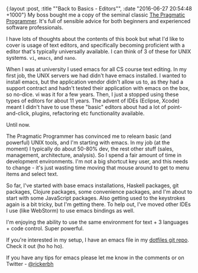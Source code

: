 {:layout :post, :title "\"Back to Basics - Editors\"", :date "2016-06-27 20:54:48 +1000"}
My boss bought me a copy of the seminal classic [The Pragmatic Programmer](http://www.bookdepository.com/Pragmatic-Programmer-Andrew-Hunt/9780201616224?a_aid=rickerbh). It's full of sensible advice for both beginners and experienced software professionals. 

I have lots of thoughts about the contents of this book but what I'd like to cover is usage of text editors, and specifically becoming proficient with a editor that's typically universally available. I can think of 3 of these for UNIX systems. `vi`, `emacs`, and `nano`. 

When I was at university I used emacs for all CS course text editing. In my first job, the UNIX servers we had didn't have emacs installed. I wanted to install emacs, but the application vendor didn't allow us to, as they had a support contract and hadn't tested their application with emacs on the box, so no-dice. vi was it for a few years. Then, I just a stopped using these types of editors for about 11 years. The advent of IDEs (Eclipse, Xcode) meant I didn't have to use these "basic" editors about had a lot of point-and-click, plugins, refactoring etc functionality available. 

Until now. 

The Pragmatic Programmer has convinced me to relearn basic (and powerful) UNIX tools, and I'm starting with emacs. In my job (at the moment) I typically do about 50-80% dev, the rest other stuff (sales, management, architecture, analysis). So I spend a fair amount of time in development environments. I'm not a big shortcut key user, and this needs to change - it's just wasting time moving that mouse around to get to menu items and select text. 

So far, I've started with base emacs installations, Haskell packages, git packages, Clojure packages, some convenience packages, and I'm about to start with some JavaScript packages. Also getting used to the keystrokes again is a bit tricky, but I'm getting there. To help out, I've moved other IDEs I use (like WebStorm) to use emacs bindings as well. 

I'm enjoying the ability to use the same environment for text + 3 languages + code control. Super powerful.

If you're interested in my setup, I have an emacs file in my [dotfiles git repo](https://github.com/rickerbh/dotfiles). Check it out (ho ho ho). 

If you have any tips for emacs please let me know in the comments or on Twitter - [@rickerbh](http://twitter.com/rickerbh)
